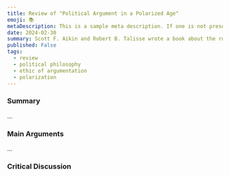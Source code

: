 ```yaml
---
title: Review of "Political Argument in a Polarized Age"
emoji: 📚
metaDescription: This is a sample meta description. If one is not present in your page/project's front matter, the default metadata.desciption will be used instead.
date: 2024-02-30
summary: Scott F. Aikin and Robert B. Talisse wrote a book about the role of political argument in democracy. They argue that ... 
published: False
tags:
  - review
  - political philosophy
  - ethic of argumentation
  - polarization
---
```


### Summary

...

### Main Arguments

...

### Critical Discussion


